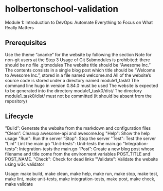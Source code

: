 
# holbertonschool-validation

Module 1: Introduction to DevOps: Automate Everything to Focus on What Really Matters

## Prerequisites

Use the theme “ananke” for the website by following the section Note
for non-git users at the Step 3
Usage of Git Submodules is prohibited: there should be no file .gitmodules
The website title should be “Awesome Inc.”
The contents consists in a single blog post which title should be
“Welcome to Awesome Inc.”, stored in a file named welcome.md
All of the website’s source code is stored under a directory named module1_task0
The command line hugo in version 0.84.0 must be used
The website is expected to be generated into the directory module1_task0/dist/
The directory module1_task0/dist/ must not be committed (it should be absent
from the repository)

## Lifecycle

"Build”: Generate the website from the markdown and configuration files
“Clean”: Cleanup awesome-api and awesome.log
"Help": Show the help usage
"Run": Run the server
"Stop": Stop the server
"Test": Test the server
"Lint" Lint the main.go
"Unit-tests": Unit-tests the main.go
"Integration-tests": Integration-tests the main.go
“Post”: Create a new blog post whose filename and title come from the
 environment variables POST_TITLE and POST_NAME.
"Check": Check for dead links
"Validate": Validate the website using w3c validator

Usage: make build, make clean, make help, make run, make stop,
 make test, make lint, make unit-tests, make integration-tests,
  make post, make check, make validate
